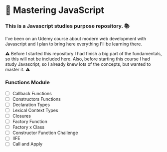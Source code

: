 # 🚀 Mastering JavaScript 
### This is a Javascript studies purpose repository. 📚

I've been on an Udemy course about modern web development with Javascript and I plan to bring here everything I'll be learning there.

⚠ Before I started this repository I had finish a big part of the fundamentals, so this will not be included here. Also, before starting this course I had study Javascript, so I already knew lots of the concepts, but wanted to master it. ⚠

### Functions Module
- [ ] Callback Functions
- [ ] Constructors Functions
- [ ] Declaration Types
- [ ] Lexical Context Types
- [ ] Closures
- [ ] Factory Function
- [ ] Factory x Class
- [ ] Constructor Function Challenge
- [ ] IIFE
- [ ] Call and Apply